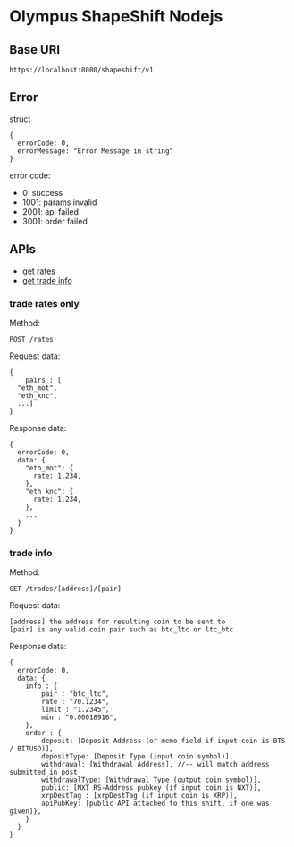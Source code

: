 # Olympus ShapeShift Nodejs

## Base URI

`https://localhost:8080/shapeshift/v1`

## Error

struct
```
{
  errorCode: 0,
  errorMessage: "Error Message in string"
}
```

error code:
- 0: success
- 1001: params invalid
- 2001: api failed
- 3001: order failed
## APIs

- [get rates](#trade-rates-only)
- [get trade info](#trade-info)

### trade rates only

Method:
```
POST /rates
```

Request data:
```
{
    pairs : [
  "eth_mot",
  "eth_knc",
  ...]
}
```

Response data:
```
{
  errorCode: 0,
  data: {
    "eth_mot": {
      rate: 1.234,
    },
    "eth_knc": {
      rate: 1.234,
    },
    ...
  }
}
```

### trade info

Method:
```
GET /trades/[address]/[pair]
```

Request data:
```
[address] the address for resulting coin to be sent to
[pair] is any valid coin pair such as btc_ltc or ltc_btc
```

Response data:
```
{
  errorCode: 0,
  data: {
    info : {
        pair : "btc_ltc",
        rate : "70.1234",
        limit : "1.2345",
        min : "0.00018916",
    },
    order : {
        deposit: [Deposit Address (or memo field if input coin is BTS / BITUSD)],
        depositType: [Deposit Type (input coin symbol)],
        withdrawal: [Withdrawal Address], //-- will match address submitted in post
        withdrawalType: [Withdrawal Type (output coin symbol)],
        public: [NXT RS-Address pubkey (if input coin is NXT)],
        xrpDestTag : [xrpDestTag (if input coin is XRP)],
        apiPubKey: [public API attached to this shift, if one was given]},
    }
  }
}

```
